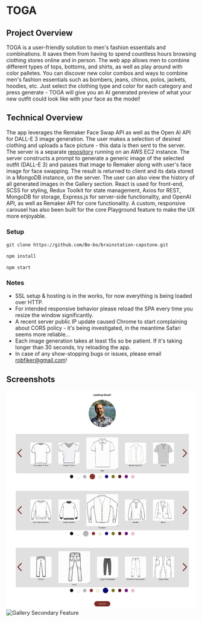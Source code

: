 # TOGA

## Project Overview

TOGA is a user-friendly solution to men's fashion essentials and combinations. It saves them from having to spend countless hours browsing clothing stores online and in person. The web app allows men to combine different types of tops, bottoms, and shirts, as well as play around with color palletes.
You can discover new color combos and ways to combine men's fashion essentials such as bombers, jeans, chinos, polos, jackets, hoodies, etc. Just select the clothing type and color for each category and press generate - TOGA will give you an AI generated preview of what your new outfit could look like with your face as the model!

## Technical Overview
The app leverages the Remaker Face Swap API as well as the Open AI API for DALL-E 3 image generation. The user makes a selection of desired clothing and uploads a face picture - this data is then sent to the server. The server is a separate [repository](https://github.com/Be-bo/brainstation-capstone-server) running on an AWS EC2 instance. The server constructs a prompt to generate a generic image of the selected outfit (DALL-E 3) and passes that image to Remaker along with user's face image for face swapping. The result is returned to client and its data stored in a MongoDB instance, on the server. The user can also view the history of all generated images in the Gallery section.
React is used for front-end, SCSS for styling, Redux Toolkit for state management, Axios for REST, MongoDB for storage, Express.js for server-side functionality, and OpenAI API, as well as Remaker API for core functionality. A custom, responsive carousel has also been built for the core Playground feature to make the UX more enjoyable.

### Setup

```
git clone https://github.com/Be-bo/brainstation-capstone.git
```

```
npm install
```

```
npm start
```

### Notes
- SSL setup & hosting is in the works, for now everything is being loaded over HTTP.
- For intended responsive behavior please reload the SPA every time you resize the window significantly.
- A recent server public IP update caused Chrome to start complaining about CORS policy - it's being investigated, in the meantime Safari seems more reliable...
- Each image generation takes at least 15s so be patient. If it's taking longer than 30 seconds, try reloading the app.
- In case of any show-stopping bugs or issues, please email robfiker@gmail.com!


## Screenshots
![Playground Core Feature](./src/assets/playground.png)
![Gallery Secondary Feature](./src/assets/gallery.png)